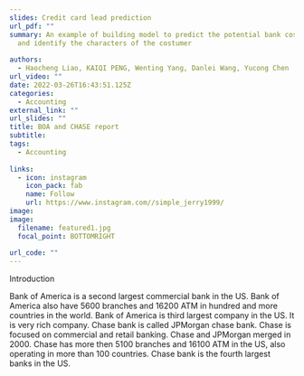 ```yaml
---
slides: Credit card lead prediction
url_pdf: ""
summary: An example of building model to predict the potential bank costumer,
  and identify the characters of the costumer
    
authors:
  - Haocheng Liao, KAIQI PENG, Wenting Yang, Danlei Wang, Yucong Chen
url_video: ""
date: 2022-03-26T16:43:51.125Z
categories:
  - Accounting
external_link: ""
url_slides: ""
title: BOA and CHASE report
subtitle: 
tags:
  - Accounting
 
links:
  - icon: instagram
    icon_pack: fab
    name: Follow
    url: https://www.instagram.com//simple_jerry1999/
image:
image:
  filename: featured1.jpg
  focal_point: BOTTOMRIGHT
 
url_code: ""
---
```

<!--StartFragment-->

Introduction

Bank of America is a second largest commercial bank in the US. Bank of America also have 5600 branches and 16200 ATM in hundred and more countries in the world. Bank of America is third largest company in the US. It is very rich company.
Chase bank is called JPMorgan chase bank. Chase is focused on commercial and retail banking. Chase and JPMorgan merged in 2000. Chase has more then 5100 branches and 16100 ATM in the US, also operating in more than 100 countries. Chase bank is the fourth largest banks in the US.

<!--EndFragment-->
